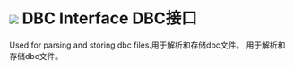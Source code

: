 # ![](dbc-icon.png) DBC Interface   DBC接口

Used for parsing and storing dbc files.用于解析和存储dbc文件。
用于解析和存储dbc文件。
